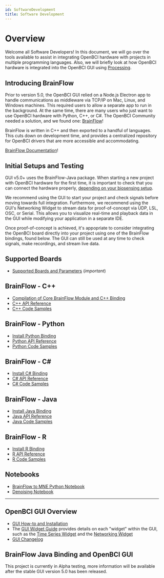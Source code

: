 ```yaml
---
id: SoftwareDevelopment
title: Software Development
---
```

# Overview

Welcome all Software Developers! In this document, we will go over the tools available to assist in integrating OpenBCI hardware with projects in multiple programming languages. Also, we will briefly look at how OpenBCI hardware is integrated into the OpenBCI GUI using [Processing](https://en.wikipedia.org/wiki/Processing_(programming_language)).

## Introducing BrainFlow

Prior to version 5.0, the OpenBCI GUI relied on a Node.js Electron app to handle communications as middleware via TCP/IP on Mac, Linux, and Windows machines. This required users to allow a separate app to run in the background. At the same time, there are many users who just want to use OpenBCI hardware with Python, C++, or C#. The OpenBCI Community needed a solution, and we found one: [BrainFlow](https://brainflow.readthedocs.io/en/stable/index.html)!

BrainFlow is written in C++ and then exported to a handful of languages. This cuts down on development time, and provides a centralized repository for OpenBCI drivers that are more accessible and accommodating.

[BrainFlow Documentation](https://brainflow.readthedocs.io/en/stable/index.html)!

## Initial Setups and Testing

GUI v5.0+ uses the BrainFlow-Java package. When starting a new project with OpenBCI hardware for the first time, it is important to check that you can connect the hardware properly, [depending on your biosensing setup](ForDevelopers/ForDevelopersLanding#biosensing-setups). 

We recommend using the GUI to start your project and check signals before moving towards full integration. Furthermore, we recommend using the GUI's Networking Widget to stream data for proof-of-concept via UDP, LSL, OSC, or Serial. This allows you to visualize real-time and playback data in the GUI while modifying your application in a separate IDE.

Once proof-of-concept is achieved, it's appopriate to consider integrating the OpenBCI board directly into your project using one of the BrainFlow bindings, found below. The GUI can still be used at any time to check signals, make recordings, and stream live data.

## Supported Boards

-   [Supported Boards and Parameters](https://brainflow.readthedocs.io/en/stable/SupportedBoards.html#supported-boards) (_important_)

## BrainFlow - C++

-   [Compilation of Core BrainFlow Module and C++ Binding](https://brainflow.readthedocs.io/en/stable/BuildBrainFlow.html#compilation-of-core-module-and-c-binding)
-   [C++ API Reference](https://brainflow.readthedocs.io/en/stable/UserAPI.html#c-api-reference)
-   [C++ Code Samples](https://brainflow.readthedocs.io/en/stable/Examples.html#id1)

## BrainFlow - Python

-   [Install Python Binding](https://brainflow.readthedocs.io/en/stable/BuildBrainFlow.html#python)
-   [Python API Reference](https://brainflow.readthedocs.io/en/stable/UserAPI.html#python-api-reference)
-   [Python Code Samples](https://brainflow.readthedocs.io/en/stable/Examples.html#python)

## BrainFlow - C#

-   [Install C# Binding](https://brainflow.readthedocs.io/en/stable/BuildBrainFlow.html#c)
-   [C# API Reference](https://brainflow.readthedocs.io/en/stable/UserAPI.html#id1)
-   [C# Code Samples](https://brainflow.readthedocs.io/en/stable/Examples.html#c)

## BrainFlow - Java

-   [Install Java Binding](https://brainflow.readthedocs.io/en/stable/BuildBrainFlow.html#java)
-   [Java API Reference](https://brainflow.readthedocs.io/en/stable/UserAPI.html#java-api-reference)
-   [Java Code Samples](https://brainflow.readthedocs.io/en/stable/Examples.html#java)

## BrainFlow - R

-   [Install R Binding](https://brainflow.readthedocs.io/en/stable/BuildBrainFlow.html#r)
-   [R API Reference](https://brainflow.readthedocs.io/en/stable/UserAPI.html#r-api-reference)
-   [R Code Samples](https://brainflow.readthedocs.io/en/stable/Examples.html#r)

## Notebooks

-   [BrainFlow to MNE Python Notebook](https://brainflow.readthedocs.io/en/stable/notebooks/brainflow_mne.html)
-   [Denoising Notebook](https://brainflow.readthedocs.io/en/stable/notebooks/denoising.html)

* * *

## OpenBCI GUI Overview

-   [GUI How-to and Installation](Software/OpenBCISoftware/01-OpenBCI_GUI.md)
-   The [GUI Widget Guide](Software/OpenBCISoftware/GUIWidgets) provides details on each "widget" within the GUI, such as the [Time Series Widget](../Software/OpenBCISoftware/GUIWidgets#time-series) and the [Networking Widget](../Software/OpenBCISoftware/GUIWidgets#networking)
-   [GUI Changelog](https://github.com/OpenBCI/OpenBCI_GUI/blob/master/CHANGELOG.md)

## BrainFlow Java Binding and OpenBCI GUI

This project is currently in Alpha testing, more information will be available after the stable GUI version 5.0 has been released.

